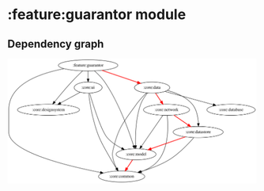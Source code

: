 # :feature:guarantor module
## Dependency graph
![Dependency graph](../../docs/images/graphs/dep_graph_feature_guarantor.svg)

